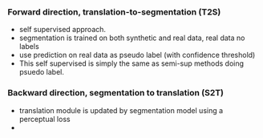 

### Forward direction, translation-to-segmentation (T2S)
- self supervised approach.
- segmentation is trained on both synthetic and real data, real data no labels
- use prediction on real data as pseudo label (with confidence threshold)
- This self supervised is simply the same as semi-sup methods doing psuedo label.

### Backward direction, segmentation to translation (S2T)
- translation module is updated by segmentation model using a perceptual loss
- 